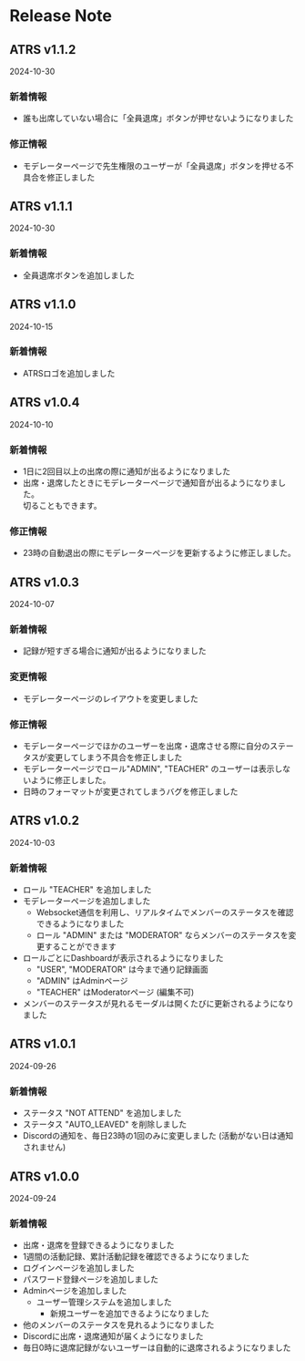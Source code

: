 # Release Note

## ATRS v1.1.2
2024-10-30

### 新着情報
- 誰も出席していない場合に「全員退席」ボタンが押せないようになりました

### 修正情報
- モデレーターページで先生権限のユーザーが「全員退席」ボタンを押せる不具合を修正しました


## ATRS v1.1.1
2024-10-30

### 新着情報
- 全員退席ボタンを追加しました


## ATRS v1.1.0
2024-10-15

### 新着情報
- ATRSロゴを追加しました


## ATRS v1.0.4
2024-10-10

### 新着情報
- 1日に2回目以上の出席の際に通知が出るようになりました
- 出席・退席したときにモデレーターページで通知音が出るようになりました。<br>切ることもできます。

### 修正情報
- 23時の自動退出の際にモデレーターページを更新するように修正しました。


## ATRS v1.0.3
2024-10-07

### 新着情報
- 記録が短すぎる場合に通知が出るようになりました

### 変更情報
- モデレーターページのレイアウトを変更しました

### 修正情報
- モデレーターページでほかのユーザーを出席・退席させる際に自分のステータスが変更してしまう不具合を修正しました
- モデレーターページでロール"ADMIN", "TEACHER" のユーザーは表示しないように修正しました。
- 日時のフォーマットが変更されてしまうバグを修正しました


## ATRS v1.0.2
2024-10-03

### 新着情報
- ロール "TEACHER" を追加しました
- モデレーターページを追加しました
  - Websocket通信を利用し、リアルタイムでメンバーのステータスを確認できるようになりました
  - ロール "ADMIN" または "MODERATOR" ならメンバーのステータスを変更することができます
- ロールごとにDashboardが表示されるようになりました
  - "USER", "MODERATOR" は今まで通り記録画面
  - "ADMIN" はAdminページ
  - "TEACHER" はModeratorページ (編集不可)
- メンバーのステータスが見れるモーダルは開くたびに更新されるようになりました


## ATRS v1.0.1
2024-09-26

### 新着情報
- ステータス "NOT ATTEND" を追加しました
- ステータス "AUTO_LEAVED" を削除しました
- Discordの通知を、毎日23時の1回のみに変更しました (活動がない日は通知されません)


## ATRS v1.0.0
2024-09-24

### 新着情報
- 出席・退席を登録できるようになりました
- 1週間の活動記録、累計活動記録を確認できるようになりました
- ログインページを追加しました
- パスワード登録ページを追加しました
- Adminページを追加しました
    - ユーザー管理システムを追加しました
        - 新規ユーザーを追加できるようになりました
- 他のメンバーのステータスを見れるようになりました
- Discordに出席・退席通知が届くようになりました
- 毎日0時に退席記録がないユーザーは自動的に退席されるようになりました